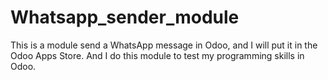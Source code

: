 # Whatsapp_sender_module
This is a module send a WhatsApp message in Odoo, and I will put it in the Odoo Apps Store. And I do this module to test my programming skills in Odoo.
